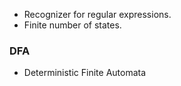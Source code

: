 - Recognizer for regular expressions.
- Finite number of states.

### DFA
- Deterministic Finite Automata
